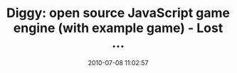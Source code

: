 ---
date: 2010-07-08 11:02:57
link:
  source: delicious
  source_url: https://del.icio.us/roytang
  text: 'Diggy: open source JavaScript game engine (with example game) - Lost ...'
  url: http://blog.lostdecadegames.com/diggy-open-source-javascript-game-engine-with
slug: diggy-open-source-javascript-game-engine-with-example-game-lost
source: delicious
tags:
- framework
- game
- gamedev
- javascript
- programming
- web
title: 'Diggy: open source JavaScript game engine (with example game) - Lost ...'
---